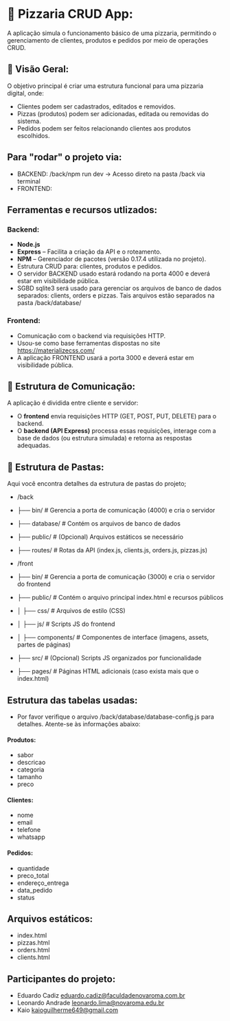 # 🍕 Pizzaria CRUD App:
A aplicação simula o funcionamento básico de uma pizzaria, permitindo o gerenciamento de clientes, produtos e pedidos por meio de operações CRUD.

## 🚀 Visão Geral:
O objetivo principal é criar uma estrutura funcional para uma pizzaria digital, onde:
- Clientes podem ser cadastrados, editados e removidos.
- Pizzas (produtos) podem ser adicionadas, editada ou removidas do sistema.
- Pedidos podem ser feitos relacionando clientes aos produtos escolhidos.

## Para "rodar" o projeto via:
- BACKEND: /back/npm run dev  -> Acesso direto na pasta /back via terminal
- FRONTEND: 

## Ferramentas e recursos utlizados:

### Backend:
- **Node.js**
- **Express** – Facilita a criação da API e o roteamento.
- **NPM** – Gerenciador de pacotes (versão 0.17.4 utilizada no projeto).
- Estrutura CRUD para: clientes, produtos e pedidos.
- O servidor BACKEND usado estará rodando na porta 4000 e deverá estar em visibilidade pública.
- SGBD sqlite3 será usado para gerenciar os arquivos de banco de dados separados: clients, orders e pizzas. Tais
arquivos estão separados na pasta /back/database/

### Frontend:
- Comunicação com o backend via requisições HTTP.
- Usou-se como base ferramentas dispostas no site https://materializecss.com/
- A aplicação FRONTEND usará a porta 3000 e deverá estar em visibilidade pública.

## 🔗 Estrutura de Comunicação:
A aplicação é dividida entre cliente e servidor:
- O **frontend** envia requisições HTTP (GET, POST, PUT, DELETE) para o backend.
- O **backend (API Express)** processa essas requisições, interage com a base de dados (ou estrutura simulada) e retorna as respostas adequadas.

## 📁 Estrutura de Pastas:
Aqui você encontra detalhes da estrutura de pastas do projeto;

- /back
- ├── bin/          # Gerencia a porta de comunicação (4000) e cria o servidor
- ├── database/     # Contém os arquivos de banco de dados
- ├── public/       # (Opcional) Arquivos estáticos se necessário
- ├── routes/       # Rotas da API (index.js, clients.js, orders.js, pizzas.js)

- /front
- ├── bin/              # Gerencia a porta de comunicação (3000) e cria o servidor do frontend
- ├── public/           # Contém o arquivo principal index.html e recursos públicos
- │   ├── css/          # Arquivos de estilo (CSS)
- │   ├── js/           # Scripts JS do frontend
- │   ├── components/   # Componentes de interface (imagens, assets, partes de páginas)
- ├── src/              # (Opcional) Scripts JS organizados por funcionalidade
- ├── pages/            # Páginas HTML adicionais (caso exista mais que o index.html)

## Estrutura das tabelas usadas:
- Por favor verifique o arquivo /back/database/database-config.js para detalhes. Atente-se às informações abaixo:

#### Produtos:
- sabor 
- descricao 
- categoria
- tamanho 
- preco 

#### Clientes:
- nome
- email
- telefone
- whatsapp

#### Pedidos:
- quantidade
- preco_total
- endereço_entrega
- data_pedido
- status

## Arquivos estáticos:
- index.html
- pizzas.html
- orders.html
- clients.html 

## Participantes do projeto:
- Eduardo Cadiz eduardo.cadiz@faculdadenovaroma.com.br
- Leonardo Andrade leonardo.lima@novaroma.edu.br
- Kaio kaioguilherme649@gmail.com